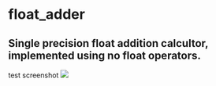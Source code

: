 # float_adder
Single precision float addition calcultor, implemented using no float operators.
---
test screenshot
![](https://github.com/llht/float_adder/blob/master/test.jpg)
